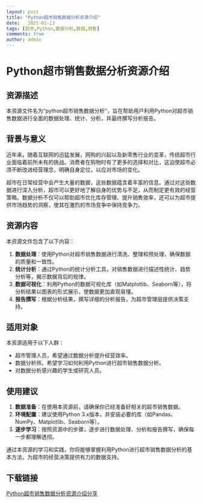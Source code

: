 ```yaml
---
layout: post
title: "Python超市销售数据分析资源介绍"
date:   2021-01-13
tags: [超市,Python,数据分析,数据,销售]
comments: true
author: admin
---
```

# Python超市销售数据分析资源介绍

## 资源描述

本资源文件名为“python超市销售数据分析”，旨在帮助用户利用Python对超市销售数据进行全面的数据处理、统计、分析，并最终撰写分析报告。

## 背景与意义

近年来，随着互联网的迅猛发展，网购的兴起以及新零售行业的变革，传统超市行业面临着前所未有的挑战。消费者在购物时有了更多的选择和对比，这迫使超市必须不断改进经营理念，明确自身定位，以应对市场的变化。

超市在日常经营中会产生大量的数据，这些数据蕴含着丰富的信息。通过对这些数据进行深入分析，超市可以更好地了解自身的优势与不足，从而制定更有效的经营策略。数据分析不仅可以帮助超市优化库存管理、提升销售效率，还可以为超市提供市场趋势的洞察，使其在激烈的市场竞争中保持竞争力。

## 资源内容

本资源文件包含了以下内容：

1. **数据处理**：使用Python对超市销售数据进行清洗、整理和预处理，确保数据的质量和一致性。
2. **统计分析**：通过Python的统计分析工具，对销售数据进行描述性统计、趋势分析等，揭示数据背后的规律。
3. **数据可视化**：利用Python的数据可视化库（如Matplotlib、Seaborn等），将分析结果以图表的形式展示，使数据更加直观易懂。
4. **报告撰写**：根据分析结果，撰写详细的分析报告，为超市管理层提供决策支持。

## 适用对象

本资源适用于以下人群：

- 超市管理人员，希望通过数据分析提升经营效率。
- 数据分析师，希望学习如何利用Python进行超市销售数据分析。
- 对数据分析感兴趣的学生或研究人员。

## 使用建议

1. **数据准备**：在使用本资源前，请确保你已经准备好相关的超市销售数据。
2. **环境配置**：建议使用Python 3.x版本，并安装必要的库（如Pandas、NumPy、Matplotlib、Seaborn等）。
3. **逐步学习**：按照资源中的步骤，逐步进行数据处理、分析和报告撰写，确保每一步都理解透彻。

通过本资源的学习和实践，你将能够掌握利用Python进行超市销售数据分析的基本方法，为超市的经营决策提供有力的数据支持。

## 下载链接

[Python超市销售数据分析资源介绍分享](https://pan.quark.cn/s/9f700f9b8181)